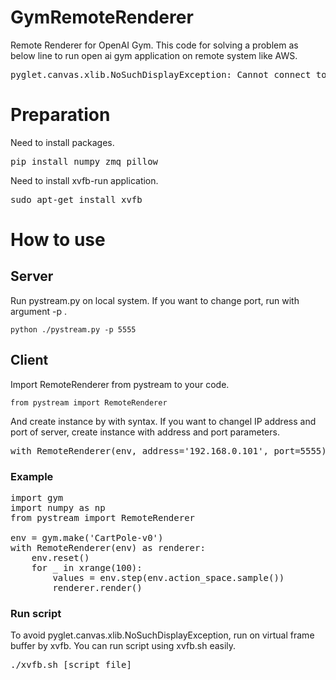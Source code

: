 # GymRemoteRenderer
Remote Renderer for OpenAI Gym.
This code for solving a problem as below line to run open ai gym application on remote system like AWS.
<pre>pyglet.canvas.xlib.NoSuchDisplayException: Cannot connect to "None"</pre>

# Preparation
Need to install packages.
<pre>
pip install numpy zmq pillow
</pre>
Need to install xvfb-run application.
<pre>
sudo apt-get install xvfb
</pre>
# How to use
## Server
  Run pystream.py on local system.
  If you want to change port, run with argument -p <port number>.
  <pre><code>python ./pystream.py -p 5555</code></pre>
## Client
  Import RemoteRenderer from pystream to your code.
  <pre><code>from pystream import RemoteRenderer</code></pre>
  And create instance by with syntax.
  If you want to changel IP address and port of server, 
  create instance with address and port parameters.
  <pre>with RemoteRenderer(env, address='192.168.0.101', port=5555) as renderer:</pre>
### Example
<pre>import gym 
import numpy as np
from pystream import RemoteRenderer

env = gym.make('CartPole-v0')
with RemoteRenderer(env) as renderer:
    env.reset()
    for _ in xrange(100):
        values = env.step(env.action_space.sample())
        renderer.render()
</pre>
### Run script
To avoid pyglet.canvas.xlib.NoSuchDisplayException, run on virtual frame buffer by xvfb.
You can run script using xvfb.sh easily.
<pre>./xvfb.sh [script file]</pre>
